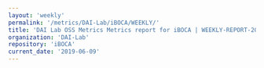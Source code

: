 ```yaml
---
layout: 'weekly'
permalink: '/metrics/DAI-Lab/iBOCA/WEEKLY/'
title: 'DAI Lab OSS Metrics Metrics report for iBOCA | WEEKLY-REPORT-2019-06-09'
organization: 'DAI-Lab'
repository: 'iBOCA'
current_date: '2019-06-09'
---
```

